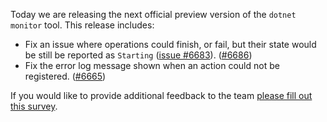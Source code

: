 Today we are releasing the next official preview version of the `dotnet monitor` tool. This release includes:

- Fix an issue where operations could finish, or fail, but their state would be still be reported as `Starting` ([issue #6683](https://github.com/dotnet/dotnet-monitor/issues/6683)). ([#6686](https://github.com/dotnet/dotnet-monitor/pull/6686))
- Fix the error log message shown when an action could not be registered. ([#6665](https://github.com/dotnet/dotnet-monitor/pull/6665))



If you would like to provide additional feedback to the team [please fill out this survey](https://aka.ms/dotnet-monitor-survey?src=rn).